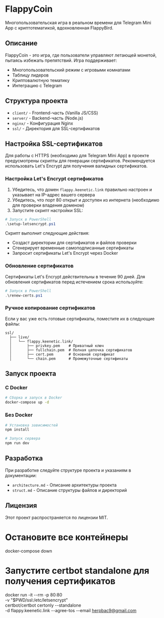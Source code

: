 # FlappyCoin

Многопользовательская игра в реальном времени для Telegram Mini App с криптотематикой, вдохновленная FlappyBird.

## Описание

FlappyCoin - это игра, где пользователи управляют летающей монетой, пытаясь избежать препятствий. Игра поддерживает:
- Многопользовательский режим с игровыми комнатами
- Таблицу лидеров
- Криптовалютную тематику
- Интеграцию с Telegram

## Структура проекта

- `client/` - Frontend-часть (Vanilla JS/CSS)
- `server/` - Backend-часть (Node.js)
- `nginx/` - Конфигурация Nginx
- `ssl/` - Директория для SSL-сертификатов

## Настройка SSL-сертификатов

Для работы с HTTPS (необходимо для Telegram Mini App) в проекте предусмотрены скрипты для генерации сертификатов. Рекомендуется использовать Let's Encrypt для получения валидных сертификатов.

### Настройка Let's Encrypt сертификатов

1. Убедитесь, что домен `flappy.keenetic.link` правильно настроен и указывает на IP-адрес вашего сервера
2. Убедитесь, что порт 80 открыт и доступен из интернета (необходимо для проверки владения доменом)
3. Запустите скрипт настройки SSL:

```powershell
# Запуск в PowerShell
.\setup-letsencrypt.ps1
```

Скрипт выполнит следующие действия:
- Создаст директории для сертификатов и файлов проверки
- Сгенерирует временные самоподписанные сертификаты
- Запросит сертификаты Let's Encrypt через Docker

### Обновление сертификатов

Сертификаты Let's Encrypt действительны в течение 90 дней. Для обновления сертификатов перед истечением срока используйте:

```powershell
# Запуск в PowerShell
.\renew-certs.ps1
```

### Ручное копирование сертификатов

Если у вас уже есть готовые сертификаты, поместите их в следующие файлы:

```
ssl/
  ├── live/
  │   └── flappy.keenetic.link/
  │       ├── privkey.pem    # Приватный ключ
  │       ├── fullchain.pem  # Полная цепочка сертификатов
  │       ├── cert.pem       # Основной сертификат
  │       └── chain.pem      # Промежуточные сертификаты
```

## Запуск проекта

### С Docker

```bash
# Сборка и запуск в Docker
docker-compose up -d
```

### Без Docker

```bash
# Установка зависимостей
npm install

# Запуск сервера
npm run dev
```

## Разработка

При разработке следуйте структуре проекта и указаниям в документации:
- `architecture.md` - Описание архитектуры проекта
- `struct.md` - Описание структуры файлов и директорий

## Лицензия

Этот проект распространяется по лицензии MIT. 

# Остановите все контейнеры
docker-compose down

# Запустите certbot standalone для получения сертификатов
docker run -it --rm -p 80:80 \
  -v "$PWD/ssl:/etc/letsencrypt" \
  certbot/certbot certonly --standalone \
  -d flappy.keenetic.link --agree-tos --email herpbac9@gmail.com 